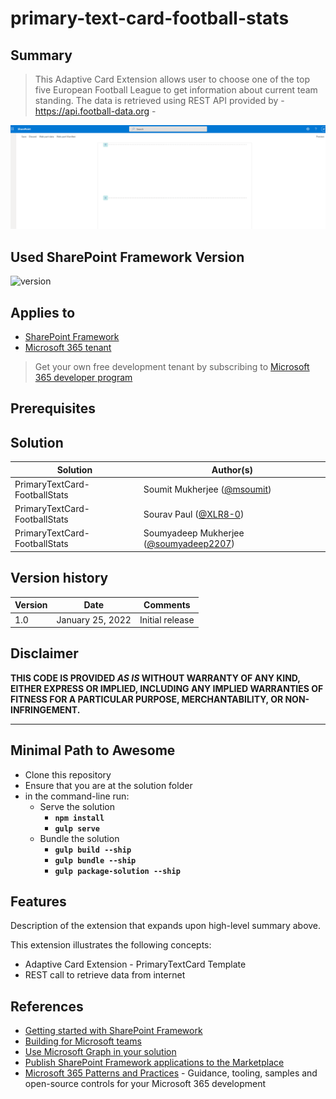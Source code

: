 # primary-text-card-football-stats

## Summary

> This Adaptive Card Extension allows user to choose one of the top five European Football League to get information about current team standing. The data is retrieved using REST API provided by - https://api.football-data.org -

![screenshot](assets/PrimaryTextCard-FootballStatsDemo.gif)

## Used SharePoint Framework Version

![version](https://img.shields.io/badge/version-1.13.1-green.svg)

## Applies to

- [SharePoint Framework](https://aka.ms/spfx)
- [Microsoft 365 tenant](https://docs.microsoft.com/en-us/sharepoint/dev/spfx/set-up-your-developer-tenant)

> Get your own free development tenant by subscribing to [Microsoft 365 developer program](http://aka.ms/o365devprogram)

## Prerequisites



## Solution

Solution|Author(s)
--------|---------
PrimaryTextCard-FootballStats | Soumit Mukherjee ([@msoumit](https://github.com/msoumit))
PrimaryTextCard-FootballStats | Sourav Paul ([@XLR8-0](https://github.com/XLR8-0))
PrimaryTextCard-FootballStats | Soumyadeep Mukherjee ([@soumyadeep2207](https://github.com/soumyadeep2207))

## Version history

Version|Date|Comments
-------|----|--------
1.0|January 25, 2022|Initial release

## Disclaimer

**THIS CODE IS PROVIDED *AS IS* WITHOUT WARRANTY OF ANY KIND, EITHER EXPRESS OR IMPLIED, INCLUDING ANY IMPLIED WARRANTIES OF FITNESS FOR A PARTICULAR PURPOSE, MERCHANTABILITY, OR NON-INFRINGEMENT.**

---

## Minimal Path to Awesome

- Clone this repository
- Ensure that you are at the solution folder
- in the command-line run:
  * Serve the solution
    - **`npm install`**
    - **`gulp serve`**
  * Bundle the solution
    - **`gulp build --ship`**
    - **`gulp bundle --ship`**
    - **`gulp package-solution --ship`**


## Features

Description of the extension that expands upon high-level summary above.

This extension illustrates the following concepts:

- Adaptive Card Extension - PrimaryTextCard Template 
- REST call to retrieve data from internet


## References

- [Getting started with SharePoint Framework](https://docs.microsoft.com/en-us/sharepoint/dev/spfx/set-up-your-developer-tenant)
- [Building for Microsoft teams](https://docs.microsoft.com/en-us/sharepoint/dev/spfx/build-for-teams-overview)
- [Use Microsoft Graph in your solution](https://docs.microsoft.com/en-us/sharepoint/dev/spfx/web-parts/get-started/using-microsoft-graph-apis)
- [Publish SharePoint Framework applications to the Marketplace](https://docs.microsoft.com/en-us/sharepoint/dev/spfx/publish-to-marketplace-overview)
- [Microsoft 365 Patterns and Practices](https://aka.ms/m365pnp) - Guidance, tooling, samples and open-source controls for your Microsoft 365 development